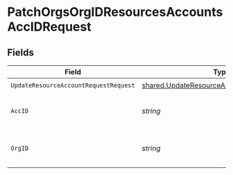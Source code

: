 # PatchOrgsOrgIDResourcesAccountsAccIDRequest


## Fields

| Field                                                                                                    | Type                                                                                                     | Required                                                                                                 | Description                                                                                              |
| -------------------------------------------------------------------------------------------------------- | -------------------------------------------------------------------------------------------------------- | -------------------------------------------------------------------------------------------------------- | -------------------------------------------------------------------------------------------------------- |
| `UpdateResourceAccountRequestRequest`                                                                    | [shared.UpdateResourceAccountRequestRequest](../../models/shared/updateresourceaccountrequestrequest.md) | :heavy_check_mark:                                                                                       | N/A                                                                                                      |
| `AccID`                                                                                                  | *string*                                                                                                 | :heavy_check_mark:                                                                                       | The Resource Account ID.<br/><br/>                                                                       |
| `OrgID`                                                                                                  | *string*                                                                                                 | :heavy_check_mark:                                                                                       | The Organization ID.<br/><br/>                                                                           |